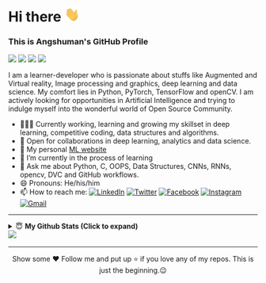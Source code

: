 
# Hi there <img src="https://github.com/Coderangshu/Coderangshu/blob/main/gifs/hi.gif" width=30 height=30 /> </H1> 
<H3>This is Angshuman's GitHub Profile </H3>

<img src="https://img.shields.io/badge/python%20-%2314354C.svg?&style=for-the-badge&logo=python&logoColor=white" /> <img src="https://img.shields.io/badge/C%2B%2B-00599C?style=for-the-badge&logo=c%2B%2B&logoColor=white" /> <img src="https://img.shields.io/badge/c%20-%2300599C.svg?&style=for-the-badge&logo=c&logoColor=white" /> <img src="https://img.shields.io/badge/java-%23ED8B00.svg?&style=for-the-badge&logo=java&logoColor=white" />

I am a learner-developer who is passionate about stuffs like Augmented and Virtual reality, Image processing and graphics, deep learning and data science. My comfort lies in Python, PyTorch, TensorFlow and openCV. I am actively looking for opportunities in Artificial Intelligence and trying to indulge myself into the wonderful world of Open Source Community.
- 👨🏽‍💻 Currently working, learning and growing my skillset in deep learning, competitive coding, data structures and algorithms.
- 🤝 Open for collaborations in deep learning, analytics and data science.
- 👋 My personal [ML website](https://Coderangshu.github.io)
- 🌱 I’m currently in the process of learning 
- 💬 Ask me about Python, C, OOPS, Data Structures, CNNs, RNNs, opencv, DVC and GitHub workflows.
- 😄 Pronouns: He/his/him
- 📫 How to reach me: [![LinkedIn](https://img.shields.io/badge/-Angshuman_Sengupta-2867B2?style=flat&logo=Linkedin&logoColor=white)](https://www.linkedin.com/in/angshumansengupta98) [![Twitter](https://img.shields.io/badge/-Every1callAngsu_-1da1f2?style=flat&logo=Twitter&logoColor=white)](https://twitter.com/Every1callAngsu) [![Facebook](https://img.shields.io/badge/-Angshuman_Sengupta-4267B2?style=flat&logo=Facebook&logoColor=white)](https://www.facebook.com/angshuman.sengupta.5/) [![Instagram](https://img.shields.io/badge/-angshunreal-833ab4?style=flat&logo=Instagram&logoColor=white)](https://www.instagram.com/angshunreal) [![Gmail](https://img.shields.io/badge/-Angshuman-DB4437?style=flat&logo=Gmail&logoColor=white)](mailto:senguptaangshuman17@gmail.com)

---
<details close>
 <summary> 😇 <b>My Github Stats (Click to expand)</b> </summary>
<br>
<p align = "center">
  
  [![Angshuman's github stats](https://github-readme-stats.vercel.app/api?username=Coderangshu&include_all_commits=true&count_private=true&hide_border=true&show_icons=true&bg_color=30,2eb67d,36c5f0)](https://github.com/Coderangshu/github-readme-stats)
  
  [![Top Langs](https://github-readme-stats.vercel.app/api/top-langs/?username=Coderangshu&hide_border=true&bg_color=30,80bb03,ffb903&layout=compact)](https://github.com/Coderangshu/github-readme-stats)
  
  [![Angshuman's wakatime stats](https://github-readme-stats.vercel.app/api/wakatime?username=Coderangshu&hide_border=true&bg_color=30,f46f30,c32aa3)](https://github.com/Coderangshu/github-readme-stats)
  
  <!--START_SECTION:waka-->
![Lines of code](https://img.shields.io/badge/From%20Hello%20World%20I%27ve%20Written-782848%20lines%20of%20code-blue)

📊 **This Week I Spent My Time On** 

```text
⌚︎ Time Zone: Asia/Kolkata

🔥 Editors: 
Atom                     2 hrs 7 mins        █████████████████████████   100.0%

```


<!--END_SECTION:waka-->
  
</p>
</details>

<img src="https://komarev.com/ghpvc/?username=Coderangshu&label=Total_Views&color=blue&style=plastic%22%20alt=%22Coderangshu" />

---

<p align=center>Show some ❤ Follow me and put up ⭐ if you love any of my repos. This is just the beginning.😉 </p>


<!--
**Coderangshu/Coderangshu** is a ✨ _special_ ✨ repository because its `README.md` (this file) appears on your GitHub profile.
👋
Here are some ideas to get you started:

- 🔭 I’m currently working on ...
- 🌱 I’m currently learning ...
- 👯 I’m looking to collaborate on ...
- 🤔 I’m looking for help with ...
- 💬 Ask me about ...
- 📫 How to reach me: ...
- 😄 Pronouns: ...
- ⚡ Fun fact: ...
-->
